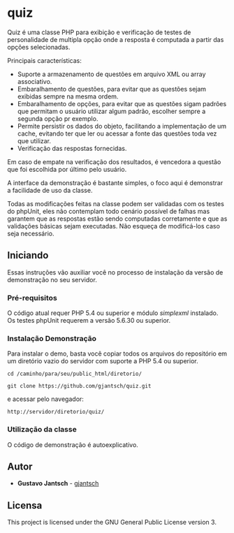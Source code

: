 # quiz
Quiz é uma classe PHP para exibição e verificação de testes de personalidade de multipla opção onde a resposta é computada a partir das opções selecionadas.

Principais características:
+ Suporte a armazenamento de questões em arquivo XML ou array associativo.
+ Embaralhamento de questões, para evitar que as questões sejam exibidas sempre na mesma ordem.
+ Embaralhamento de opções, para evitar que as questões sigam padrões que permitam o usuário utilizar algum padrão,
escolher sempre a segunda opção pr exemplo.
+ Permite persistir os dados do objeto, facilitando a implementação de um cache, evitando ter que ler ou acessar a fonte das questões toda vez que utilizar.
+ Verificação das respostas fornecidas.

Em caso de empate na verificação dos resultados, é vencedora a questão que foi escolhida por último pelo usuário.

A interface da demonstração é bastante simples, o foco aqui é demonstrar a facilidade de uso da classe. 

Todas as modificações feitas na classe podem ser validadas com os testes do phpUnit, eles não contemplam todo cenário possível de falhas mas garantem que as respostas estão sendo computadas corretamente e que as validações básicas sejam executadas. Não esqueça de modificá-los caso seja necessário.

## Iniciando
Essas instruções vão auxiliar você no processo de instalação da versão de demonstração no seu servidor.

### Pré-requisitos
O código atual requer PHP 5.4 ou superior e módulo *simplexml* instalado.
Os testes phpUnit requerem a versão 5.6.30 ou superior.

### Instalação Demonstração
Para instalar o demo, basta você copiar todos os arquivos do repositório em um diretório vazio do servidor com suporte a PHP 5.4 ou superior.

```
cd /caminho/para/seu/public_html/diretorio/

git clone https://github.com/gjantsch/quiz.git
```

e acessar pelo navegador:

```
http://servidor/diretorio/quiz/
````

### Utilização da classe
O código de demonstração é autoexplicativo.

## Autor

* **Gustavo Jantsch** - [gjantsch](https://github.com/gjantsch)


## Licensa

This project is licensed under the GNU General Public License version 3.

